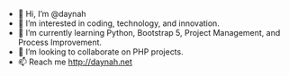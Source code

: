 - 👋 Hi, I’m @daynah
- 👀 I’m interested in coding, technology, and innovation.
- 🌱 I’m currently learning Python, Bootstrap 5, Project Management, and Process Improvement.
- 💞️ I’m looking to collaborate on PHP projects.
- 📫 Reach me http://daynah.net

<!---
daynah/daynah is a ✨ special ✨ repository because its `README.md` (this file) appears on your GitHub profile.
You can click the Preview link to take a look at your changes.
--->
